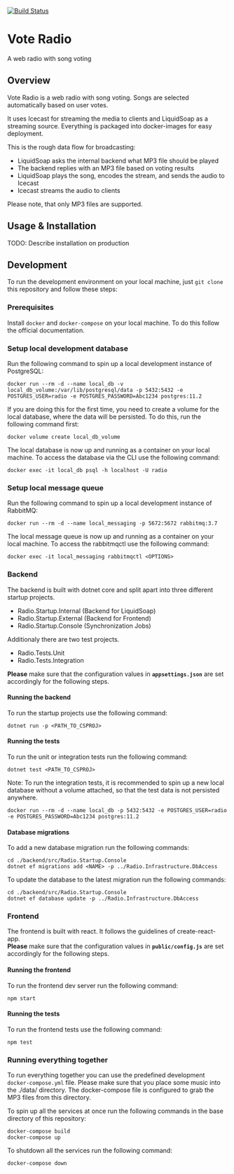 [![Build Status](https://travis-ci.org/michaelguenter/vote-radio.svg?branch=master)](https://travis-ci.org/michaelguenter/vote-radio)

# Vote Radio
A web radio with song voting

## Overview
Vote Radio is a web radio with song voting. Songs are selected automatically based on user votes.

It uses Icecast for streaming the media to clients and LiquidSoap as a streaming source.
Everything is packaged into docker-images for easy deployment.

This is the rough data flow for broadcasting:
- LiquidSoap asks the internal backend what MP3 file should be played
- The backend replies with an MP3 file based on voting results
- LiquidSoap plays the song, encodes the stream, and sends the audio to Icecast
- Icecast streams the audio to clients

Please note, that only MP3 files are supported.

## Usage & Installation
TODO: Describe installation on production

## Development
To run the development environment on your local machine, just `git clone` this repository and follow these steps:

### Prerequisites
Install `docker` and `docker-compose` on your local machine.
To do this follow the official documentation.

### Setup local development database
Run the following command to spin up a local development instance of PostgreSQL:

`docker run --rm -d --name local_db -v local_db_volume:/var/lib/postgresql/data -p 5432:5432 -e POSTGRES_USER=radio -e POSTGRES_PASSWORD=Abc1234 postgres:11.2`

If you are doing this for the first time, you need to create a volume for the local database, where the data will be persisted. To do this, run the following command first:

`docker volume create local_db_volume`

The local database is now up and running as a container on your local machine. To access the database via the CLI use the following command:

`docker exec -it local_db psql -h localhost -U radio`

### Setup local message queue
Run the following command to spin up a local development instance of RabbitMQ:

`docker run --rm -d --name local_messaging -p 5672:5672 rabbitmq:3.7`

The local message queue is now up and running as a container on your local machine. To access the rabbitmqctl use the following command:

`docker exec -it local_messaging rabbitmqctl <OPTIONS>`

### Backend
The backend is built with dotnet core and split apart into three different startup projects.
- Radio.Startup.Internal (Backend for LiquidSoap)
- Radio.Startup.External (Backend for Frontend)
- Radio.Startup.Console (Synchronization Jobs)

Additionaly there are two test projects.
- Radio.Tests.Unit
- Radio.Tests.Integration

**Please** make sure that the configuration values in **`appsettings.json`** are set accordingly for the following steps.

#### Running the backend
To run the startup projects use the following command:

`dotnet run -p <PATH_TO_CSPROJ>`

#### Running the tests
To run the unit or integration tests run the following command:

`dotnet test <PATH_TO_CSPROJ>`

Note: To run the integration tests, it is recommended to spin up a new local database without a volume attached, so that the test data is not persisted anywhere.

`docker run --rm -d --name local_db -p 5432:5432 -e POSTGRES_USER=radio -e POSTGRES_PASSWORD=Abc1234 postgres:11.2`

#### Database migrations
To add a new database migration run the following commands:

`cd ./backend/src/Radio.Startup.Console`  
`dotnet ef migrations add <NAME> -p ../Radio.Infrastructure.DbAccess`

To update the database to the latest migration run the following commands:

`cd ./backend/src/Radio.Startup.Console`  
`dotnet ef database update -p ../Radio.Infrastructure.DbAccess`

### Frontend
The frontend is built with react. It follows the guidelines of create-react-app.  
**Please** make sure that the configuration values in **`public/config.js`** are set accordingly for the following steps.

#### Running the frontend
To run the frontend dev server run the following command:

`npm start`

#### Running the tests
To run the frontend tests use the following command:

`npm test`

### Running everything together
To run everything together you can use the predefined development `docker-compose.yml` file. Please make sure that you place some music into the ./data/ directory. The docker-compose file is configured to grab the MP3 files from this directory.

To spin up all the services at once run the following commands in the base directory of this repository:

`docker-compose build`  
`docker-compose up`

To shutdown all the services run the following command:

`docker-compose down`
